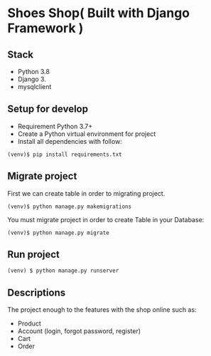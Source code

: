 # Shoes Shop( Built with Django Framework )

## Stack
  - Python 3.8
  - Django 3.
  - mysqlclient
  
## Setup for develop

- Requirement Python 3.7+
- Create a Python virtual environment for project
- Install all dependencies with follow:

``
    (venv)$ pip install requirements.txt
``

## Migrate project
First we can create table in order to migrating project.
```shell script
(venv)$ python manage.py makemigrations
```

You must migrate project in order to create Table in your Database:

```shell script
(venv)$ python manage.py migrate
```

## Run project
```shell script
(venv) $ python manage.py runserver
```

## Descriptions
The project enough to the features with the shop online such as:
- Product
-  Account (login, forgot password, register)
-  Cart
- Order